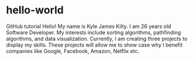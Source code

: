 # hello-world
GitHub tutorial
Hello! My name is Kyle James Kilty. I am 26 years old Software Developer. My interests include sorting algorithms, pathfinding algorithms, and data visualization. Currently, I am creating three projects to display my skills. These projects will allow me to show case why I benefit companies like Google, Facebook, Amazon, Netflix etc. 
